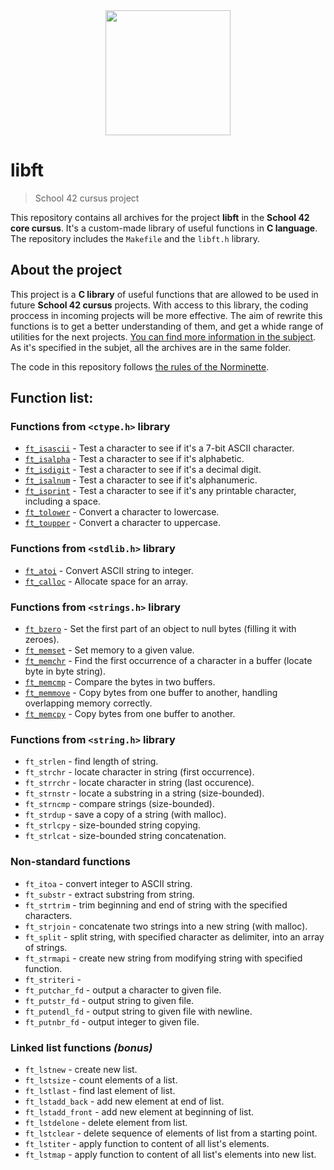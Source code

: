 <div id="header" align="center">
  <img src="https://media.giphy.com/media/ztl9x7JlhSlU4MWD6h/giphy.gif" width="200"/>
</div>

# libft
> School 42 cursus project

This repository contains all archives for the project __libft__ in the __School 42 core cursus__. It's a custom-made library of useful functions in __C language__. The repository includes the `Makefile` and the `libft.h` library.

## About the project 

This project is a __C library__ of useful functions that are allowed to be used in future __School 42 cursus__ projects. With access to this library, the coding proccess in incoming projects will be more effective. The aim of rewrite this functions is to get a better understanding of them, and get a whide range of utilities for the next projects. [You can find more information in the subject](https://github.com/PublioElio/School-42-libft/blob/main/libft_subject.pdf). As it's specified in the subjet, all the archives are in the same folder.

The code in this repository follows [the rules of the Norminette](https://github.com/PublioElio/School42-Piscina-agosto-2022/blob/main/norme.es.pdf).

## Function list:

### Functions from `<ctype.h>` library
* [`ft_isascii`](https://github.com/PublioElio/School-42-libft/blob/main/ft_isascii.c) - Test a character to see if it's a 7-bit ASCII character.
* [`ft_isalpha`](https://github.com/PublioElio/School-42-libft/blob/main/ft_isalpha.c) - Test a character to see if it's alphabetic.
* [`ft_isdigit`](https://github.com/PublioElio/School-42-libft/blob/main/ft_isdigit.c) - Test a character to see if it's a decimal digit.
* [`ft_isalnum`](https://github.com/PublioElio/School-42-libft/blob/main/ft_isalnum.c) - Test a character to see if it's alphanumeric.
* [`ft_isprint`](https://github.com/PublioElio/School-42-libft/blob/main/ft_isprint.c) - Test a character to see if it's any printable character, including a space.
* [`ft_tolower`](https://github.com/PublioElio/School-42-libft/blob/main/ft_tolower.c) - Convert a character to lowercase.
* [`ft_toupper`](https://github.com/PublioElio/School-42-libft/blob/main/ft_toupper.c) - Convert a character to uppercase.

### Functions from `<stdlib.h>` library
* [`ft_atoi`](https://github.com/PublioElio/School-42-libft/blob/main/ft_atoi.c) - Convert ASCII string to integer.
* [`ft_calloc`](https://github.com/PublioElio/School-42-libft/blob/main/ft_calloc.c) - Allocate space for an array.

### Functions from `<strings.h>` library
* [`ft_bzero`](https://github.com/PublioElio/School-42-libft/blob/main/ft_bzero.c) - Set the first part of an object to null bytes (filling it with zeroes).
* [`ft_memset`](https://github.com/PublioElio/School-42-libft/blob/main/ft_memset.c) - Set memory to a given value.
* [`ft_memchr`](https://github.com/PublioElio/School-42-libft/blob/main/ft_memchr.c) - Find the first occurrence of a character in a buffer (locate byte in byte string).
* [`ft_memcmp`](https://github.com/PublioElio/School-42-libft/blob/main/ft_memcmp.c) - Compare the bytes in two buffers.
* [`ft_memmove`](https://github.com/PublioElio/School-42-libft/blob/main/ft_memmove.c) - Copy bytes from one buffer to another, handling overlapping memory correctly.
* [`ft_memcpy`](https://github.com/PublioElio/School-42-libft/blob/main/ft_memcpy.c) - Copy bytes from one buffer to another.

### Functions from `<string.h>` library
* `ft_strlen` - find length of string.
* `ft_strchr` - locate character in string (first occurrence).
* `ft_strrchr` - locate character in string (last occurence).
* `ft_strnstr` - locate a substring in a string (size-bounded).
* `ft_strncmp` - compare strings (size-bounded).
* `ft_strdup` - save a copy of a string (with malloc).
* `ft_strlcpy` - size-bounded string copying.
* `ft_strlcat` - size-bounded string concatenation.

### Non-standard functions
* `ft_itoa` - convert integer to ASCII string.
* `ft_substr` - extract substring from string.
* `ft_strtrim` - trim beginning and end of string with the specified characters.
* `ft_strjoin` - concatenate two strings into a new string (with malloc).
* `ft_split` - split string, with specified character as delimiter, into an array of strings.
* `ft_strmapi` - create new string from modifying string with specified function.
* `ft_striteri` -
* `ft_putchar_fd` - output a character to given file.
* `ft_putstr_fd` - output string to given file.
* `ft_putendl_fd` - output string to given file with newline.
* `ft_putnbr_fd` - output integer to given file.

### Linked list functions *(bonus)*
* `ft_lstnew` - create new list.
* `ft_lstsize` - count elements of a list.
* `ft_lstlast` - find last element of list.
* `ft_lstadd_back` - add new element at end of list.
* `ft_lstadd_front` - add new element at beginning of list.
* `ft_lstdelone` - delete element from list.
* `ft_lstclear` - delete sequence of elements of list from a starting point.
* `ft_lstiter` - apply function to content of all list's elements.
* `ft_lstmap` - apply function to content of all list's elements into new list.

